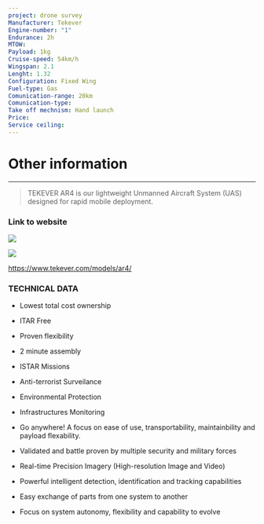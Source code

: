 ```yaml
---
project: drone survey
Manufacturer: Tekever
Engine-number: "1"
Endurance: 2h
MTOW: 
Payload: 1kg
Cruise-speed: 54km/h
Wingspan: 2.1
Lenght: 1.32
Configuration: Fixed Wing
Fuel-type: Gas
Comunication-range: 20km
Comunication-type: 
Take off mechnism: Hand launch
Price: 
Service ceiling:
---
```

# Other information
---
>TEKEVER AR4 is our lightweight Unmanned Aircraft System (UAS) designed for rapid mobile deployment.
### Link to website
![](https://i.imgur.com/dI5Aj2Y.png)

![](https://i.imgur.com/HPfh4bN.png)

https://www.tekever.com/models/ar4/
### TECHNICAL  DATA

- Lowest total cost ownership
- ITAR Free
- Proven flexibility
- 2 minute assembly
- ISTAR Missions
- Anti-terrorist Surveilance
- Environmental Protection
- Infrastructures Monitoring

- Go anywhere! A focus on ease of use, transportability, maintainbility and payload flexability.
- Validated and battle proven by multiple security and military forces
- Real-time Precision Imagery (High-resolution Image and Video)
- Powerful intelligent detection, identification and tracking capabilities
- Easy exchange of parts from one system to another
- Focus on system autonomy, flexibility and capability to evolve